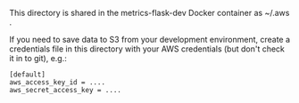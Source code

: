 This directory is shared in the metrics-flask-dev Docker container as ~/.aws .

If you need to save data to S3 from your development environment, create a credentials file in this directory with your AWS credentials (but don't check it in to git), e.g.:

```
[default]
aws_access_key_id = ....
aws_secret_access_key = ....
```
